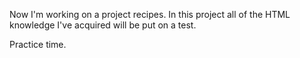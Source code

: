 Now I'm working on a project recipes.
In this project all of the HTML knowledge I've acquired will be put on a test.

Practice time.